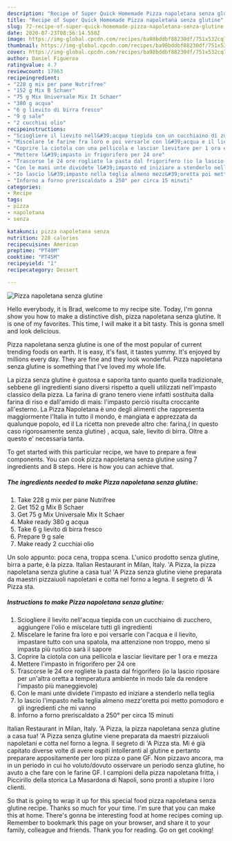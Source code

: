 ```yaml
---
description: "Recipe of Super Quick Homemade Pizza napoletana senza glutine"
title: "Recipe of Super Quick Homemade Pizza napoletana senza glutine"
slug: 72-recipe-of-super-quick-homemade-pizza-napoletana-senza-glutine
date: 2020-07-23T08:56:14.550Z
image: https://img-global.cpcdn.com/recipes/ba98bddbf88230df/751x532cq70/pizza-napoletana-senza-glutine-recipe-main-photo.jpg
thumbnail: https://img-global.cpcdn.com/recipes/ba98bddbf88230df/751x532cq70/pizza-napoletana-senza-glutine-recipe-main-photo.jpg
cover: https://img-global.cpcdn.com/recipes/ba98bddbf88230df/751x532cq70/pizza-napoletana-senza-glutine-recipe-main-photo.jpg
author: Daniel Figueroa
ratingvalue: 4.7
reviewcount: 17863
recipeingredient:
- "228 g mix per pane Nutrifree"
- "152 g Mix B Schaer"
- "75 g Mix Universale Mix It Schaer"
- "380 g acqua"
- "6 g lievito di birra fresco"
- "9 g sale"
- "2 cucchiai olio"
recipeinstructions:
- "Sciogliere il lievito nell&#39;acqua tiepida con un cucchiaino di zucchero, aggiungere l&#39;olio e miscelare tutti gli ingredienti"
- "Miscelare le farine fra loro e poi versarle con l&#39;acqua e il lievito, impastare tutto con una spatola, ma attenzione non troppo, meno si impasta più rustico sarà il sapore"
- "Coprire la ciotola con una pellicola e lasciar lievitare per 1 ora e mezza"
- "Mettere l&#39;impasto in frigorifero per 24 ore"
- "Trascorse le 24 ore rogliete la pasta dal frigorifero (io la lascio riposare per un&#39;altra oretta a temperatura ambiente in modo tale da rendere l&#39;impasto più maneggievole)"
- "Con le mani unte dividete l&#39;impasto ed iniziare a stenderlo nella teglia"
- "Io lascio l&#39;impasto nella teglia almeno mezz&#39;oretta poi metto pomodoro e gli ingredienti che mi vanno"
- "Inforno a forno preriscaldato a 250° per circa 15 minuti"
categories:
- Recipe
tags:
- pizza
- napoletana
- senza

katakunci: pizza napoletana senza 
nutrition: 228 calories
recipecuisine: American
preptime: "PT40M"
cooktime: "PT45M"
recipeyield: "1"
recipecategory: Dessert

---
```



![Pizza napoletana senza glutine](https://img-global.cpcdn.com/recipes/ba98bddbf88230df/751x532cq70/pizza-napoletana-senza-glutine-recipe-main-photo.jpg)

Hello everybody, it is Brad, welcome to my recipe site. Today, I'm gonna show you how to make a distinctive dish, pizza napoletana senza glutine. It is one of my favorites. This time, I will make it a bit tasty. This is gonna smell and look delicious.

Pizza napoletana senza glutine is one of the most popular of current trending foods on earth. It is easy, it's fast, it tastes yummy. It's enjoyed by millions every day. They are fine and they look wonderful. Pizza napoletana senza glutine is something that I've loved my whole life.

La pizza senza glutine è gustosa e saporita tanto quanto quella tradizionale, sebbene gli ingredienti siano diversi rispetto a quelli utilizzati nell&#39;impasto classico della pizza. La farina di grano tenero viene infatti sostituita dalla farina di riso e dall&#39;amido di mais: l&#39;impasto perciò risulta croccante all&#39;esterno. La Pizza Napoletana è uno degli alimenti che rappresenta maggiormente l&#39;Italia in tutto il mondo, è mangiata e apprezzata da qualunque popolo, ed il La ricetta non prevede altro che: farina,( in questo caso rigorosamente senza glutine) , acqua, sale, lievito di birra. Oltre a questo e&#39; necessaria tanta.


To get started with this particular recipe, we have to prepare a few components. You can cook pizza napoletana senza glutine using 7 ingredients and 8 steps. Here is how you can achieve that.

<!--inarticleads1-->

##### The ingredients needed to make Pizza napoletana senza glutine:

1. Take 228 g mix per pane Nutrifree
1. Get 152 g Mix B Schaer
1. Get 75 g Mix Universale Mix It Schaer
1. Make ready 380 g acqua
1. Take 6 g lievito di birra fresco
1. Prepare 9 g sale
1. Make ready 2 cucchiai olio


Un solo appunto: poca cena, troppa scena. L&#39;unico prodotto senza glutine, birra a parte, è la pizza. Italian Restaurant in Milan, Italy. &#39;A Pizza, la pizza napoletana senza glutine a casa tua! &#39;A Pizza senza glutine viene preparata da maestri pizzaiuoli napoletani e cotta nel forno a legna. Il segreto di &#39;A Pizza sta. 

<!--inarticleads2-->

##### Instructions to make Pizza napoletana senza glutine:

1. Sciogliere il lievito nell&#39;acqua tiepida con un cucchiaino di zucchero, aggiungere l&#39;olio e miscelare tutti gli ingredienti
1. Miscelare le farine fra loro e poi versarle con l&#39;acqua e il lievito, impastare tutto con una spatola, ma attenzione non troppo, meno si impasta più rustico sarà il sapore
1. Coprire la ciotola con una pellicola e lasciar lievitare per 1 ora e mezza
1. Mettere l&#39;impasto in frigorifero per 24 ore
1. Trascorse le 24 ore rogliete la pasta dal frigorifero (io la lascio riposare per un&#39;altra oretta a temperatura ambiente in modo tale da rendere l&#39;impasto più maneggievole)
1. Con le mani unte dividete l&#39;impasto ed iniziare a stenderlo nella teglia
1. Io lascio l&#39;impasto nella teglia almeno mezz&#39;oretta poi metto pomodoro e gli ingredienti che mi vanno
1. Inforno a forno preriscaldato a 250° per circa 15 minuti


Italian Restaurant in Milan, Italy. &#39;A Pizza, la pizza napoletana senza glutine a casa tua! &#39;A Pizza senza glutine viene preparata da maestri pizzaiuoli napoletani e cotta nel forno a legna. Il segreto di &#39;A Pizza sta. Mi é già capitato diverse volte di avere ospiti intolleranti al glutine e pertanto preparare appositamente per loro pizza o pane GF. Non pizzavo ancora, ma in un periodo in cui ho voluto/dovuto osservare un periodo senza glutine, ho avuto a che fare con le farine GF. I campioni della pizza napoletana fritta, i Piccirillo della storica La Masardona di Napoli, sono pronti a stupire i loro clienti. 

So that is going to wrap it up for this special food pizza napoletana senza glutine recipe. Thanks so much for your time. I'm sure that you can make this at home. There's gonna be interesting food at home recipes coming up. Remember to bookmark this page on your browser, and share it to your family, colleague and friends. Thank you for reading. Go on get cooking!

